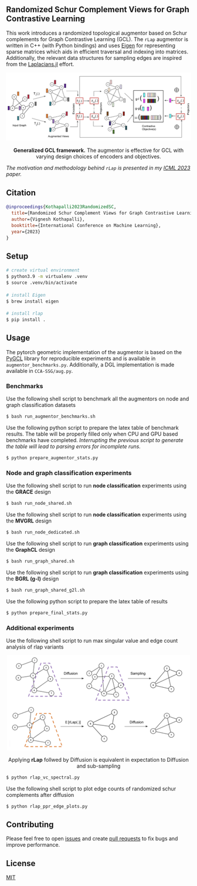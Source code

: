 ## Randomized Schur Complement Views for Graph Contrastive Learning

This work introduces a randomized topological augmentor based on Schur complements for Graph Contrastive Learning (GCL). The `rLap` augmentor is written in C++ (with Python bindings) and uses [Eigen](https://eigen.tuxfamily.org/index.php?title=Main_Page) for representing sparse matrices which aids in efficient traversal and indexing into matrices. Additionally, the relevant data structures for sampling edges are inspired from the [Laplacians.jl](https://github.com/danspielman/Laplacians.jl) effort.


<div align="center">
  <img src="images/gcl.png"/>
  <p align="center"> <b>Generalized GCL framework.</b> The augmentor is effective for GCL with varying design choices of encoders and objectives.</p>
</div>



_The motivation and methodology behind `rLap` is presented in my [ICML 2023](https://arxiv.org/abs/2306.04004) paper._

## Citation


```bibtex
@inproceedings{Kothapalli2023RandomizedSC,
  title={Randomized Schur Complement Views for Graph Contrastive Learning},
  author={Vignesh Kothapalli},
  booktitle={International Conference on Machine Learning},
  year={2023}
}
```


## Setup

```bash
# create virtual environment
$ python3.9 -m virtualenv .venv
$ source .venv/bin/activate

# install Eigen
$ brew install eigen

# install rlap
$ pip install .
```

## Usage

The pytorch geometric implementation of the augmentor is based on the [PyGCL](https://github.com/PyGCL/PyGCL) library for reproducible experiments and is available in `augmentor_benchmarks.py`. Additionally, a DGL implementation is made available in `CCA-SSG/aug.py`.

### Benchmarks

Use the following shell script to benchmark all the augmentors on node and graph classification datasets

```bash
$ bash run_augmentor_benchmarks.sh
```

Use the following python script to prepare the latex table of benchmark results. The table will be properly filled only when CPU and GPU based benchmarks have completed. _Interrupting the previous script to generate the table will lead to parsing errors for incomplete runs._

```bash
$ python prepare_augmentor_stats.py
```


### Node and graph classification experiments

Use the following shell script to run **node classification** experiments using the **GRACE** design

```bash
$ bash run_node_shared.sh
```

Use the following shell script to run **node classification** experiments using the **MVGRL** design

```bash
$ bash run_node_dedicated.sh
```

Use the following shell script to run **graph classification** experiments using the **GraphCL** design

```bash
$ bash run_graph_shared.sh
```

Use the following shell script to run **graph classification** experiments using the **BGRL (g-l)** design

```bash
$ bash run_graph_shared_g2l.sh
```

Use the following python script to prepare the latex table of results

```bash
$ python prepare_final_stats.py
```


### Additional experiments

Use the following shell script to run max singular value and edge count analysis of rlap variants

<div align="center">
  <img src="images/rlap_diffusion.png" width="500px" />
  <p align="center"> Applying <b>rLap</b> follwed by Diffusion is equivalent in expectation to Diffusion and sub-sampling  </p>
</div>

```bash
$ python rlap_vc_spectral.py
```

Use the following shell script to plot edge counts of randomized schur complements after diffusion


```bash
$ python rlap_ppr_edge_plots.py
```

## Contributing

Please feel free to open [issues](https://github.com/kvignesh1420/rlap/issues) and create [pull requests](https://github.com/kvignesh1420/rlap/pulls) to fix bugs and improve performance.

## License

[MIT](LICENSE)